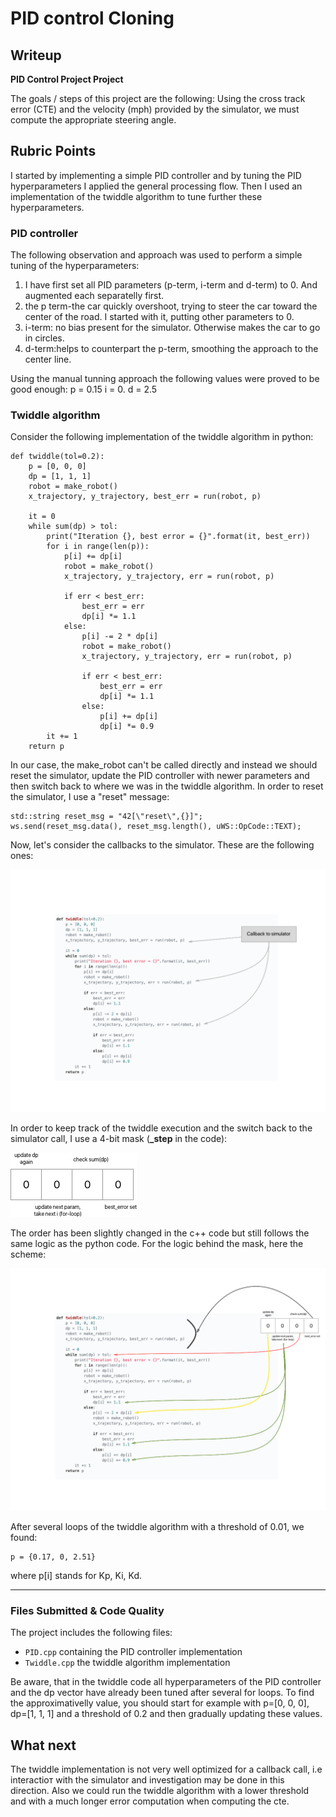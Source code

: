 # **PID control Cloning** 

## Writeup


**PID Control Project Project**

The goals / steps of this project are the following:
Using the cross track error (CTE) and the velocity (mph) provided by the simulator, we must compute the appropriate steering angle.


[//]: # (Image References)

[image1]: ./output/Artboard.png "Callbacks to simulator"
[image2]: ./output/bit_mask.png "Callbacks to simulator"
[image3]: ./output/twiddle_mask.png "Twiddle - mask"


## Rubric Points
I started by implementing a simple PID controller and by tuning the PID hyperparameters I applied the general processing flow.
Then I used an implementation of the twiddle algorithm to tune further these hyperparameters.

### PID controller
The following observation and approach was used to perform a simple tuning of the hyperparameters:
1) I have first set all PID parameters (p-term, i-term and d-term) to 0. And augmented each separatelly first.
2) the p term-the car quickly overshoot, trying to steer the car toward the center of the road.
I started with it, putting other parameters to 0.
3) i-term: no bias present for the simulator. Otherwise makes the car to go in circles.
4) d-term:helps to counterpart the p-term, smoothing the approach to the center line.

Using the manual tunning approach the following values were proved to be good enough:
p = 0.15
i = 0.
d = 2.5

### Twiddle algorithm
Consider the following implementation of the twiddle algorithm in python:

```
def twiddle(tol=0.2): 
    p = [0, 0, 0]
    dp = [1, 1, 1]
    robot = make_robot()
    x_trajectory, y_trajectory, best_err = run(robot, p)

    it = 0
    while sum(dp) > tol:
        print("Iteration {}, best error = {}".format(it, best_err))
        for i in range(len(p)):
            p[i] += dp[i]
            robot = make_robot()
            x_trajectory, y_trajectory, err = run(robot, p)

            if err < best_err:
                best_err = err
                dp[i] *= 1.1
            else:
                p[i] -= 2 * dp[i]
                robot = make_robot()
                x_trajectory, y_trajectory, err = run(robot, p)

                if err < best_err:
                    best_err = err
                    dp[i] *= 1.1
                else:
                    p[i] += dp[i]
                    dp[i] *= 0.9
        it += 1
    return p
```

In our case, the make_robot can't be called directly and instead we should reset the simulator, update the PID controller with newer parameters and then switch back to where we was in the twiddle algorithm.
In order to reset the simulator, I use a "reset" message:

```
std::string reset_msg = "42[\"reset\",{}]";
ws.send(reset_msg.data(), reset_msg.length(), uWS::OpCode::TEXT);
```

Now, let's consider the callbacks to the simulator. These are the following ones:

![alt text][image1]

In order to keep track of the twiddle execution and the switch back to the simulator call, I use a 4-bit mask (**_step** in the code):

![alt text][image2]

The order has been slightly changed in the c++ code but still follows the same logic as the python code. For the logic behind the mask, here the scheme:

![alt text][image3]

After several loops of the twiddle algorithm with a threshold of 0.01, we found:
```
p = {0.17, 0, 2.51}
```
where p[i] stands for Kp, Ki, Kd.

---
### Files Submitted & Code Quality

The project includes the following files:
* `PID.cpp` containing the PID controller implementation
* `Twiddle.cpp` the twiddle algorithm implementation

Be aware, that in the twiddle code all hyperparameters of the PID controller and the dp vector have already been tuned after several for loops.
To find the approximativelly value, you should start for example with p=[0, 0, 0], dp=[1, 1, 1] and a threshold of 0.2 and then gradually updating these values.

## What next
The twiddle implementation is not very well optimized for a callback call, i.e interactioт with the simulator and investigation may be done in this direction. Also we could run the twiddle algorithm with a lower threshold and with a much longer error computation when computing the cte.
